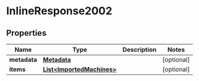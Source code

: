 # InlineResponse2002

## Properties
Name | Type | Description | Notes
------------ | ------------- | ------------- | -------------
**metadata** | [**Metadata**](Metadata.md) |  |  [optional]
**items** | [**List&lt;ImportedMachines&gt;**](ImportedMachines.md) |  |  [optional]
